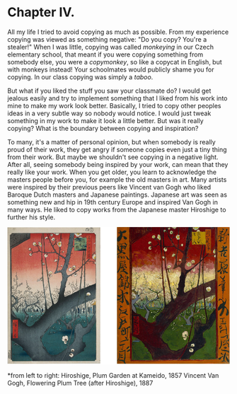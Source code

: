 # Chapter IV.

All my life I tried to avoid copying as much as possible. From my experience copying was viewed as something negative: "Do you copy? You're a stealer!"  When I was little, copying was called *monkeying* in our Czech elementary school, that meant if you were copying something from somebody else, you were a *copymonkey*, so like a copycat in English, but with monkeys instead! Your schoolmates would publicly shame you for copying. In our class copying was simply a *taboo*.

But what if you liked the stuff you saw your classmate do? I would get jealous easily and try to implement something that I liked from his work into mine to make my work look better. Basically, I tried to copy other peoples ideas in a very subtle way so nobody would notice. I would just tweak something in my work to make it look a little better. But was it really copying? What is the boundary between copying and inspiration?

To many, it's a matter of personal opinion, but when somebody is really proud of their work, they get angry if someone copies even just a tiny thing from their work. But maybe we shouldn't see copying in a negative light. After all, seeing somebody being inspired by your work, can mean that they really like your work. When you get older, you learn to acknowledge the masters people before you, for example the old masters in art. Many artists were inspired by their previous peers like Vincent van Gogh who liked Baroque Dutch masters and Japanese paintings. Japanese art was seen as something new and hip in 19th century Europe and inspired Van Gogh in many ways. He liked to copy works from the Japanese master Hiroshige to further his style.

![](fig-0-0.png.PNG)

*from left to right: Hiroshige, Plum Garden at Kameido, 1857     Vincent Van Gogh, Flowering Plum Tree (after Hiroshige), 1887
